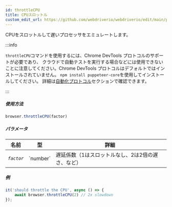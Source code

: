 ```yaml
---
id: throttleCPU
title: CPUスロットル
custom_edit_url: https://github.com/webdriverio/webdriverio/edit/main/packages/webdriverio/src/commands/browser/throttleCPU.ts
---
```


CPUをスロットルして遅いプロセッサをエミュレートします。

:::info

`throttleCPU`コマンドを使用するには、Chrome DevTools プロトコルのサポートが必要であり、
クラウドで自動テストを実行する場合などには使用できないことに注意してください。Chrome DevTools プロトコルはデフォルトではインストールされていません。
`npm install puppeteer-core`を使用してインストールしてください。
詳細は[自動化プロトコル](/docs/automationProtocols)セクションで確認できます。

:::

##### 使用方法

```js
browser.throttleCPU(factor)
```

##### パラメータ

<table>
  <thead>
    <tr>
      <th>名前</th><th>型</th><th>詳細</th>
    </tr>
  </thead>
  <tbody>
    <tr>
      <td><code><var>factor</var></code></td>
      <td>`number`</td>
      <td>遅延係数（1はスロットルなし、2は2倍の遅さ、など）</td>
    </tr>
  </tbody>
</table>

##### 例

```js title="throttleCPU.js"
it('should throttle the CPU', async () => {
    await browser.throttleCPU(2) // 2x slowdown
});
```